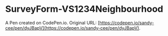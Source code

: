 # SurveyForm-VS1234Neighbourhood

A Pen created on CodePen.io. Original URL: [https://codepen.io/sandy-cee/pen/dyJBapV](https://codepen.io/sandy-cee/pen/dyJBapV).

